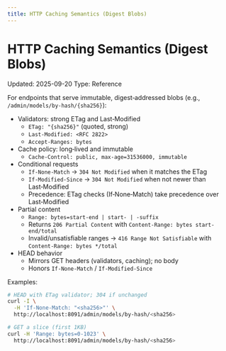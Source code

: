 ```yaml
---
title: HTTP Caching Semantics (Digest Blobs)
---
```


# HTTP Caching Semantics (Digest Blobs)
Updated: 2025-09-20
Type: Reference

For endpoints that serve immutable, digest‑addressed blobs (e.g., `/admin/models/by-hash/{sha256}`):

- Validators: strong ETag and Last‑Modified
  - `ETag: "{sha256}"` (quoted, strong)
  - `Last-Modified: <RFC 2822>`
  - `Accept-Ranges: bytes`
- Cache policy: long‑lived and immutable
  - `Cache-Control: public, max-age=31536000, immutable`
- Conditional requests
  - `If-None-Match` → `304 Not Modified` when it matches the ETag
  - `If-Modified-Since` → `304 Not Modified` when not newer than Last‑Modified
  - Precedence: ETag checks (If‑None‑Match) take precedence over Last‑Modified
- Partial content
  - `Range: bytes=start-end | start- | -suffix`
  - Returns `206 Partial Content` with `Content-Range: bytes start-end/total`
  - Invalid/unsatisfiable ranges → `416 Range Not Satisfiable` with `Content-Range: bytes */total`
- HEAD behavior
  - Mirrors GET headers (validators, caching); no body
  - Honors `If-None-Match` / `If-Modified-Since`

Examples:

```bash
# HEAD with ETag validator; 304 if unchanged
curl -I \
  -H 'If-None-Match: "<sha256>"' \
  http://localhost:8091/admin/models/by-hash/<sha256>

# GET a slice (first 1KB)
curl -H 'Range: bytes=0-1023' \
  http://localhost:8091/admin/models/by-hash/<sha256>
```
